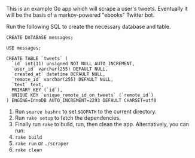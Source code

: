 This is an example Go app which will scrape a user's tweets. Eventually it will
be the basis of a markov-powered "ebooks" Twitter bot.

Run the following SQL to create the necessary database and table.

    CREATE DATABASE messages;

    USE messages;

    CREATE TABLE `tweets` (
      `id` int(11) unsigned NOT NULL AUTO_INCREMENT,
      `user_id` varchar(255) DEFAULT NULL,
      `created_at` datetime DEFAULT NULL,
      `remote_id` varchar(255) DEFAULT NULL,
      `text` text,
      PRIMARY KEY (`id`),
      UNIQUE KEY `unique_remote_id_on_tweets` (`remote_id`)
    ) ENGINE=InnoDB AUTO_INCREMENT=2293 DEFAULT CHARSET=utf8

1. Run `source bashrc` to set `$GOPATH` to the current directory.
2. Run `rake setup` to fetch the dependencies.
3. Finally run `rake` to build, run, then clean the app. Alternatively, you can run:
  1. `rake build`
  2. `rake run` or `./scraper`
  3. `rake clean`

